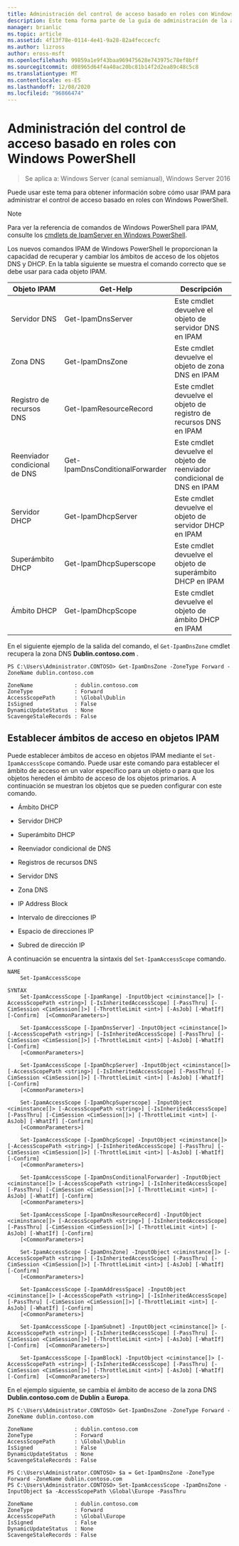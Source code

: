 ```yaml
---
title: Administración del control de acceso basado en roles con Windows PowerShell
description: Este tema forma parte de la guía de administración de la administración de direcciones IP (IPAM) en Windows Server 2016.
manager: brianlic
ms.topic: article
ms.assetid: 4f13f78e-0114-4e41-9a28-82a4feccecfc
ms.author: lizross
author: eross-msft
ms.openlocfilehash: 99859a1e9f43baa969475628e743975c78ef8bff
ms.sourcegitcommit: d08965d64f4a40ac20bc81b14f2d2ea89c48c5c8
ms.translationtype: MT
ms.contentlocale: es-ES
ms.lasthandoff: 12/08/2020
ms.locfileid: "96866474"
---
```

# <a name="manage-role-based-access-control-with-windows-powershell"></a>Administración del control de acceso basado en roles con Windows PowerShell

>Se aplica a: Windows Server (canal semianual), Windows Server 2016

Puede usar este tema para obtener información sobre cómo usar IPAM para administrar el control de acceso basado en roles con Windows PowerShell.

>[!NOTE]
>Para ver la referencia de comandos de Windows PowerShell para IPAM, consulte los [cmdlets de IpamServer en Windows PowerShell](/powershell/module/ipamserver/).

Los nuevos comandos IPAM de Windows PowerShell le proporcionan la capacidad de recuperar y cambiar los ámbitos de acceso de los objetos DNS y DHCP. En la tabla siguiente se muestra el comando correcto que se debe usar para cada objeto IPAM.

|Objeto IPAM|Get-Help|Descripción|
|---------------|-----------|---------------|
|Servidor DNS|Get-IpamDnsServer|Este cmdlet devuelve el objeto de servidor DNS en IPAM|
|Zona DNS|Get-IpamDnsZone|Este cmdlet devuelve el objeto de zona DNS en IPAM|
|Registro de recursos DNS|Get-IpamResourceRecord|Este cmdlet devuelve el objeto de registro de recursos DNS en IPAM|
|Reenviador condicional de DNS|Get-IpamDnsConditionalForwarder|Este cmdlet devuelve el objeto de reenviador condicional de DNS en IPAM|
|Servidor DHCP|Get-IpamDhcpServer|Este cmdlet devuelve el objeto de servidor DHCP en IPAM|
|Superámbito DHCP|Get-IpamDhcpSuperscope|Este cmdlet devuelve el objeto de superámbito DHCP en IPAM|
|Ámbito DHCP|Get-IpamDhcpScope|Este cmdlet devuelve el objeto de ámbito DHCP en IPAM|

En el siguiente ejemplo de la salida del comando, el `Get-IpamDnsZone` cmdlet recupera la zona DNS **Dublin.contoso.com** .

```
PS C:\Users\Administrator.CONTOSO> Get-IpamDnsZone -ZoneType Forward -ZoneName dublin.contoso.com

ZoneName             : dublin.contoso.com
ZoneType             : Forward
AccessScopePath      : \Global\Dublin
IsSigned             : False
DynamicUpdateStatus  : None
ScavengeStaleRecords : False
```

## <a name="setting-access-scopes-on-ipam-objects"></a>Establecer ámbitos de acceso en objetos IPAM
Puede establecer ámbitos de acceso en objetos IPAM mediante el `Set-IpamAccessScope` comando. Puede usar este comando para establecer el ámbito de acceso en un valor específico para un objeto o para que los objetos hereden el ámbito de acceso de los objetos primarios. A continuación se muestran los objetos que se pueden configurar con este comando.

-   Ámbito DHCP

-   Servidor DHCP

-   Superámbito DHCP

-   Reenviador condicional de DNS

-   Registros de recursos DNS

-   Servidor DNS

-   Zona DNS

-   IP Address Block

-   Intervalo de direcciones IP

-   Espacio de direcciones IP

-   Subred de dirección IP

A continuación se encuentra la sintaxis del `Set-IpamAccessScope` comando.

```
NAME
    Set-IpamAccessScope

SYNTAX
    Set-IpamAccessScope [-IpamRange] -InputObject <ciminstance[]> [-AccessScopePath <string>] [-IsInheritedAccessScope] [-PassThru] [-CimSession <CimSession[]>] [-ThrottleLimit <int>] [-AsJob] [-WhatIf] [-Confirm]  [<CommonParameters>]

    Set-IpamAccessScope [-IpamDnsServer] -InputObject <ciminstance[]> [-AccessScopePath <string>] [-IsInheritedAccessScope] [-PassThru] [-CimSession <CimSession[]>] [-ThrottleLimit <int>] [-AsJob] [-WhatIf] [-Confirm]
    [<CommonParameters>]

    Set-IpamAccessScope [-IpamDhcpServer] -InputObject <ciminstance[]> [-AccessScopePath <string>] [-IsInheritedAccessScope] [-PassThru] [-CimSession <CimSession[]>] [-ThrottleLimit <int>] [-AsJob] [-WhatIf] [-Confirm]
    [<CommonParameters>]

    Set-IpamAccessScope [-IpamDhcpSuperscope] -InputObject <ciminstance[]> [-AccessScopePath <string>] [-IsInheritedAccessScope] [-PassThru] [-CimSession <CimSession[]>] [-ThrottleLimit <int>] [-AsJob] [-WhatIf] [-Confirm]
    [<CommonParameters>]

    Set-IpamAccessScope [-IpamDhcpScope] -InputObject <ciminstance[]> [-AccessScopePath <string>] [-IsInheritedAccessScope] [-PassThru] [-CimSession <CimSession[]>] [-ThrottleLimit <int>] [-AsJob] [-WhatIf] [-Confirm]
    [<CommonParameters>]

    Set-IpamAccessScope [-IpamDnsConditionalForwarder] -InputObject <ciminstance[]> [-AccessScopePath <string>] [-IsInheritedAccessScope] [-PassThru] [-CimSession <CimSession[]>] [-ThrottleLimit <int>] [-AsJob] [-WhatIf] [-Confirm]
    [<CommonParameters>]

    Set-IpamAccessScope [-IpamDnsResourceRecord] -InputObject <ciminstance[]> [-AccessScopePath <string>] [-IsInheritedAccessScope] [-PassThru] [-CimSession <CimSession[]>] [-ThrottleLimit <int>] [-AsJob] [-WhatIf] [-Confirm]
    [<CommonParameters>]

    Set-IpamAccessScope [-IpamDnsZone] -InputObject <ciminstance[]> [-AccessScopePath <string>] [-IsInheritedAccessScope] [-PassThru] [-CimSession <CimSession[]>] [-ThrottleLimit <int>] [-AsJob] [-WhatIf] [-Confirm]
    [<CommonParameters>]

    Set-IpamAccessScope [-IpamAddressSpace] -InputObject <ciminstance[]> [-AccessScopePath <string>] [-IsInheritedAccessScope] [-PassThru] [-CimSession <CimSession[]>] [-ThrottleLimit <int>] [-AsJob] [-WhatIf] [-Confirm]
    [<CommonParameters>]

    Set-IpamAccessScope [-IpamSubnet] -InputObject <ciminstance[]> [-AccessScopePath <string>] [-IsInheritedAccessScope] [-PassThru] [-CimSession <CimSession[]>] [-ThrottleLimit <int>] [-AsJob] [-WhatIf] [-Confirm]  [<CommonParameters>]

    Set-IpamAccessScope [-IpamBlock] -InputObject <ciminstance[]> [-AccessScopePath <string>] [-IsInheritedAccessScope] [-PassThru] [-CimSession <CimSession[]>] [-ThrottleLimit <int>] [-AsJob] [-WhatIf] [-Confirm]  [<CommonParameters>]
```

En el ejemplo siguiente, se cambia el ámbito de acceso de la zona DNS **Dublin.contoso.com** de **Dublín** a **Europa**.

```
PS C:\Users\Administrator.CONTOSO> Get-IpamDnsZone -ZoneType Forward -ZoneName dublin.contoso.com

ZoneName             : dublin.contoso.com
ZoneType             : Forward
AccessScopePath      : \Global\Dublin
IsSigned             : False
DynamicUpdateStatus  : None
ScavengeStaleRecords : False

PS C:\Users\Administrator.CONTOSO> $a = Get-IpamDnsZone -ZoneType Forward -ZoneName dublin.contoso.com
PS C:\Users\Administrator.CONTOSO> Set-IpamAccessScope -IpamDnsZone -InputObject $a -AccessScopePath \Global\Europe -PassThru

ZoneName             : dublin.contoso.com
ZoneType             : Forward
AccessScopePath      : \Global\Europe
IsSigned             : False
DynamicUpdateStatus  : None
ScavengeStaleRecords : False
```
